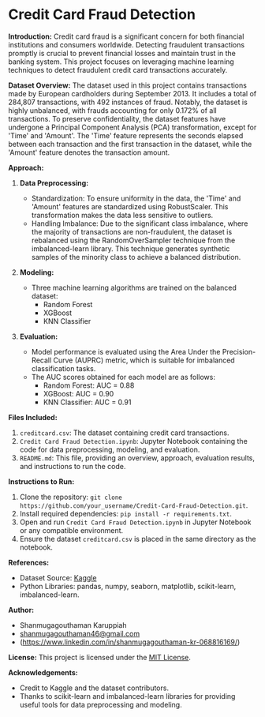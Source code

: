 # **Credit Card Fraud Detection**

**Introduction:**
Credit card fraud is a significant concern for both financial institutions and consumers worldwide. Detecting fraudulent transactions promptly is crucial to prevent financial losses and maintain trust in the banking system. This project focuses on leveraging machine learning techniques to detect fraudulent credit card transactions accurately.

**Dataset Overview:**
The dataset used in this project contains transactions made by European cardholders during September 2013. It includes a total of 284,807 transactions, with 492 instances of fraud. Notably, the dataset is highly unbalanced, with frauds accounting for only 0.172% of all transactions. To preserve confidentiality, the dataset features have undergone a Principal Component Analysis (PCA) transformation, except for 'Time' and 'Amount'. The 'Time' feature represents the seconds elapsed between each transaction and the first transaction in the dataset, while the 'Amount' feature denotes the transaction amount.

**Approach:**
1. **Data Preprocessing:**
   - Standardization: To ensure uniformity in the data, the 'Time' and 'Amount' features are standardized using RobustScaler. This transformation makes the data less sensitive to outliers.
   - Handling Imbalance: Due to the significant class imbalance, where the majority of transactions are non-fraudulent, the dataset is rebalanced using the RandomOverSampler technique from the imbalanced-learn library. This technique generates synthetic samples of the minority class to achieve a balanced distribution.

2. **Modeling:**
   - Three machine learning algorithms are trained on the balanced dataset:
     - Random Forest
     - XGBoost
     - KNN Classifier

3. **Evaluation:**
   - Model performance is evaluated using the Area Under the Precision-Recall Curve (AUPRC) metric, which is suitable for imbalanced classification tasks.
   - The AUC scores obtained for each model are as follows:
     - Random Forest: AUC = 0.88
     - XGBoost: AUC = 0.90
     - KNN Classifier: AUC = 0.91

**Files Included:**
1. `creditcard.csv`: The dataset containing credit card transactions.
2. `Credit Card Fraud Detection.ipynb`: Jupyter Notebook containing the code for data preprocessing, modeling, and evaluation.
3. `README.md`: This file, providing an overview, approach, evaluation results, and instructions to run the code.

**Instructions to Run:**
1. Clone the repository: `git clone https://github.com/your_username/Credit-Card-Fraud-Detection.git`.
2. Install required dependencies: `pip install -r requirements.txt`.
3. Open and run `Credit Card Fraud Detection.ipynb` in Jupyter Notebook or any compatible environment.
4. Ensure the dataset `creditcard.csv` is placed in the same directory as the notebook.

**References:**
- Dataset Source: [Kaggle]([https://www.kaggle.com/mlg-ulb/creditcardfraud])
- Python Libraries: pandas, numpy, seaborn, matplotlib, scikit-learn, imbalanced-learn.

**Author:**
- Shanmugagouthaman Karuppiah
- shanmugagouthaman46@gmail.com
- (https://www.linkedin.com/in/shanmugagouthaman-kr-068816169/)


**License:**
This project is licensed under the [MIT License](https://opensource.org/licenses/MIT).

**Acknowledgements:**
- Credit to Kaggle and the dataset contributors.
- Thanks to scikit-learn and imbalanced-learn libraries for providing useful tools for data preprocessing and modeling.
